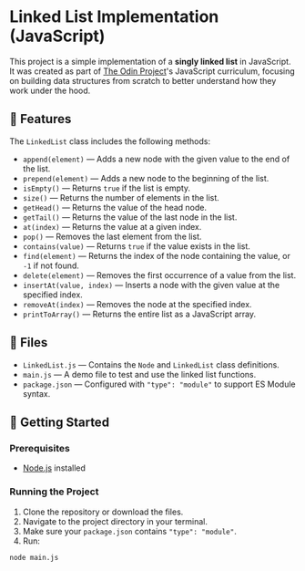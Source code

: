 # Linked List Implementation (JavaScript)

This project is a simple implementation of a **singly linked list** in JavaScript. It was created as part of [The Odin Project](https://www.theodinproject.com/lessons/javascript-linked-lists)'s JavaScript curriculum, focusing on building data structures from scratch to better understand how they work under the hood.

## 🔧 Features

The `LinkedList` class includes the following methods:

- `append(element)` — Adds a new node with the given value to the end of the list.
- `prepend(element)` — Adds a new node to the beginning of the list.
- `isEmpty()` — Returns `true` if the list is empty.
- `size()` — Returns the number of elements in the list.
- `getHead()` — Returns the value of the head node.
- `getTail()` — Returns the value of the last node in the list.
- `at(index)` — Returns the value at a given index.
- `pop()` — Removes the last element from the list.
- `contains(value)` — Returns `true` if the value exists in the list.
- `find(element)` — Returns the index of the node containing the value, or `-1` if not found.
- `delete(element)` — Removes the first occurrence of a value from the list.
- `insertAt(value, index)` — Inserts a node with the given value at the specified index.
- `removeAt(index)` — Removes the node at the specified index.
- `printToArray()` — Returns the entire list as a JavaScript array.

## 📁 Files

- `LinkedList.js` — Contains the `Node` and `LinkedList` class definitions.
- `main.js` — A demo file to test and use the linked list functions.
- `package.json` — Configured with `"type": "module"` to support ES Module syntax.

## 🚀 Getting Started

### Prerequisites

- [Node.js](https://nodejs.org/en/) installed

### Running the Project

1. Clone the repository or download the files.
2. Navigate to the project directory in your terminal.
3. Make sure your `package.json` contains `"type": "module"`.
4. Run:

```bash
node main.js
